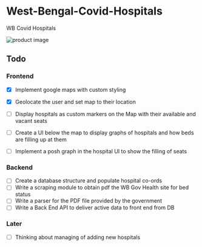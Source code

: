 # West-Bengal-Covid-Hospitals
WB Covid Hospitals

 
![product image](http://url/to/img.png)

## Todo


### Frontend

- [x] Implement google maps with custom styling
- [x] Geolocate the user and set map to their location
- [ ] Display hospitals as custom markers on the Map with their available and vacant seats
- [ ] Create a UI below the map to display graphs of hospitals and how beds are filling up at them
- [ ] Implement a posh graph in the hospital UI to show the filling of seats


### Backend

- [ ] Create a database structure and populate hospital co-ords
- [ ] Write a scraping module to obtain pdf the WB Gov Health site for bed status
- [ ] Write a parser for the PDF file provided by the government
- [ ] Write a Back End API to deliver active data to front end from DB

### Later

- [ ] Thinking about managing of adding new hospitals


